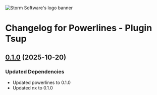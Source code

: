 ![Storm Software's logo banner](https://public.storm-cdn.com/brand-banner.png)

# Changelog for Powerlines - Plugin Tsup

## [0.1.0](https://github.com/storm-software/powerlines/releases/tag/plugin-tsup%400.1.0) (2025-10-20)

### Updated Dependencies

- Updated powerlines to 0.1.0
- Updated nx to 0.1.0
